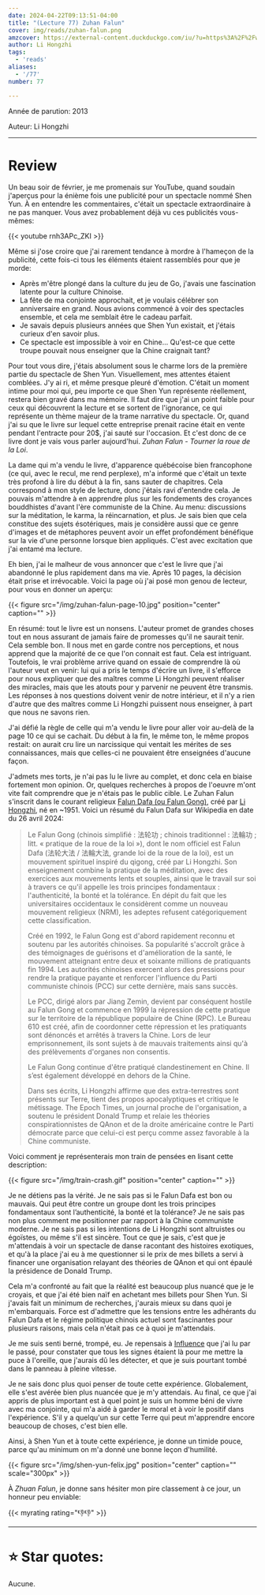 ```yaml
---
date: 2024-04-22T09:13:51-04:00
title: "(Lecture 77) Zuhan Falun"
cover: img/reads/zuhan-falun.png
amzcover: https://external-content.duckduckgo.com/iu/?u=https%3A%2F%2Fwww.editions-tredaniel.com%2Fimages%2Fmin%2F978_2_84445_899_5_UNE_526_770_1627369305.jpg&f=1&nofb=1&ipt=6cd71e179dfad5ff3001ed703b09d2a342c864b1744fad6fd46cd778ffdd50f0&ipo=images
author: Li Hongzhi
tags:
  - 'reads'
aliases:
  - '/77'
number: 77

---
```


Année de parution: 2013

Auteur: Li Hongzhi

---

# Review

Un beau soir de février, je me promenais sur YouTube, quand soudain
j'aperçus pour la énième fois une publicité pour un spectacle nommé Shen
Yun. À en entendre les commentaires, c'était un spectacle extraordinaire
à ne pas manquer. Vous avez probablement déjà vu ces publicités
vous-mêmes:

{{< youtube rnh3APc_ZKI >}}

Même si j'ose croire que j'ai rarement tendance à mordre à l'hameçon de
la publicité, cette fois-ci tous les éléments étaient rassemblés pour que
je morde:

- Après m'être plongé dans la culture du jeu de Go, j'avais une
  fascination latente pour la culture Chinoise.
- La fête de ma conjointe approchait, et je voulais célébrer son
  anniversaire en grand. Nous avions commencé à voir des spectacles
  ensemble, et cela me semblait être le cadeau parfait.
- Je savais depuis plusieurs années que Shen Yun existait, et j'étais
  curieux d'en savoir plus.
- Ce spectacle est impossible à voir en Chine... Qu'est-ce que cette
  troupe pouvait nous enseigner que la Chine craignait tant?

Pour tout vous dire, j'étais absolument sous le charme lors de la
première partie du spectacle de Shen Yun. Visuellement, mes attentes
étaient comblées. J'y ai ri, et même presque pleuré d'émotion. C'était un moment
intime pour moi qui, peu importe ce que Shen Yun représente réellement, restera
bien gravé dans ma mémoire. Il faut dire que j'ai un point faible pour
ceux qui découvrent la lecture et se sortent de l'ignorance, ce qui
représente un thème majeur de la trame narrative du spectacle. Or, quand
j'ai su que le livre sur lequel cette entreprise prenait racine était en
vente pendant l'entracte pour 20$, j'ai sauté sur l'occasion. Et c'est
donc de ce livre dont je vais vous parler aujourd'hui. *Zuhan Falun -
Tourner la roue de la Loi*.

La dame qui m'a vendu le livre, d'apparence québécoise bien francophone
(ce qui, avec le recul, me rend perplexe),
m'a informé que c'était un texte très profond à lire du début à la fin,
sans sauter de chapitres. Cela correspond à mon style de lecture, donc
j'étais ravi d'entendre cela. Je pouvais m'attendre à en apprendre plus
sur les fondements des croyances bouddhistes d'avant l'ère communiste de
la Chine. Au menu: discussions sur la méditation, le karma, la
réincarnation, et plus. Je sais bien que cela constitue des sujets ésotériques,
mais je considère aussi que ce genre d'images et de métaphores peuvent
avoir un effet profondément bénéfique sur la vie d'une personne lorsque
bien appliqués. C'est avec excitation que j'ai entamé ma lecture.

Eh bien, j'ai le malheur de vous annoncer que c'est le livre que j'ai
abandonné le plus rapidement dans ma vie. Après 10 pages, la décision
était prise et irrévocable. Voici la page où j'ai posé mon genou de
lecteur, pour vous en donner
un aperçu:

{{< figure src="/img/zuhan-falun-page-10.jpg" position="center" caption="" >}}

En résumé: tout le livre est un nonsens. L'auteur promet de grandes
choses tout en nous assurant de jamais faire de promesses qu'il ne saurait tenir. Cela semble bon. Il nous
met en garde contre nos perceptions, et nous apprend que la majorité de ce
que l'on connait est faut. Cela est intriguant. Toutefois, le vrai
problème arrive quand on essaie de comprendre là où l'auteur veut en
venir: lui qui a pris le temps d'écrire un livre, il s'efforce pour nous
expliquer que des maîtres comme Li Hongzhi peuvent réaliser des miracles, mais que les atouts pour y parvenir ne peuvent être transmis. Les réponses à nos questions doivent venir de notre intérieur, et il n'y a rien d'autre que des maîtres comme Li Hongzhi puissent nous enseigner, à part
que nous ne savons rien.

J'ai défié la règle
de celle qui m'a vendu le livre pour aller voir au-delà de la page 10 ce
qui se cachait. Du début à la fin, le même ton, le même propos restait:
on aurait cru lire un narcissique qui ventait les
mérites de ses connaissances, mais que celles-ci ne pouvaient être
enseignées d'aucune façon.

J'admets mes torts, je n'ai pas lu le livre au complet, et donc cela en
biaise fortement mon opinion. Or, quelques
recherches à propos de l'oeuvre m'ont vite fait comprendre que je n'étais pas le
public cible. Le Zuhan Falun s'inscrit dans le courant religieux [Falun
Dafa (ou Falun Gong)](https://fr.wikipedia.org/wiki/Falun_Gong), créé
par [Li Hongzhi](https://fr.wikipedia.org/wiki/Li_Hongzhi), né en ~1951.
Voici un résumé du Falun Dafa sur Wikipedia en date du 26 avril 2024:

> Le Falun Gong (chinois simplifié : 法轮功 ; chinois traditionnel :
> 法輪功 ; litt. « pratique de la roue de la loi »), dont le nom officiel
> est Falun Dafa (法轮大法 / 法輪大法, grande loi de la roue de la loi),
> est un mouvement spirituel inspiré du qigong, créé par Li Hongzhi. Son
> enseignement combine la pratique de la méditation, avec des exercices
> aux mouvements lents et souples, ainsi que le travail sur soi à travers
> ce qu'il appelle les trois principes fondamentaux : l'authenticité, la
> bonté et la tolérance. En dépit du fait que les universitaires
> occidentaux le considèrent comme un nouveau mouvement religieux (NRM),
> les adeptes refusent catégoriquement cette classification.
>
> Créé en 1992, le Falun Gong est d'abord rapidement reconnu et soutenu
> par les autorités chinoises. Sa popularité s'accroît grâce à des
> témoignages de guérisons et d'amélioration de la santé, le mouvement
> atteignant entre deux et soixante millions de pratiquants fin 1994. Les
> autorités chinoises exercent alors des pressions pour rendre la pratique
> payante et renforcer l'influence du Parti communiste chinois (PCC) sur
> cette dernière, mais sans succès.
>
> Le PCC, dirigé alors par Jiang Zemin, devient par conséquent hostile au
> Falun Gong et commence en 1999 la répression de cette pratique sur le
> territoire de la république populaire de Chine (RPC). Le Bureau 610 est
> créé, afin de coordonner cette répression et les pratiquants sont
> dénoncés et arrêtés à travers la Chine. Lors de leur emprisonnement, ils
> sont sujets à de mauvais traitements ainsi qu'à des prélèvements
> d'organes non consentis.
>
> Le Falun Gong continue d'être pratiqué clandestinement en Chine. Il
> s’est également développé en dehors de la Chine.
>
> Dans ses écrits, Li Hongzhi affirme que des extra-terrestres sont
> présents sur Terre, tient des propos apocalyptiques et critique le
> métissage. The Epoch Times, un journal proche de l'organisation, a
> soutenu le président Donald Trump et relaie les théories
> conspirationnistes de QAnon et de la droite américaine contre le Parti
> démocrate parce que celui-ci est perçu comme assez favorable à la Chine
> communiste.

Voici comment je représenterais mon train de pensées en lisant cette
description:

{{< figure src="/img/train-crash.gif" position="center" caption="" >}}

Je ne détiens pas la vérité. Je ne sais pas si le Falun Dafa est bon ou
mauvais. Qui peut être contre un groupe dont les trois principes
fondamentaux sont l’authenticité, la bonté et la tolérance? Je ne sais
pas non plus comment me positionner par rapport à la Chine communiste
moderne. Je ne sais pas si les intentions de Li Hongzhi sont altruistes
ou égoïstes, ou même s'il est sincère. Tout ce que je sais, c'est que je
m'attendais à voir un spectacle de danse racontant des histoires
exotiques, et qu'à la place j'ai eu à me questionner si le prix de mes
billets a servi à financer une organisation relayant des théories de
QAnon et qui ont épaulé la présidence de Donald Trump.

Cela m'a confronté au fait que la réalité est beaucoup plus nuancé que
je le croyais, et que j'ai été bien naïf en achetant mes billets pour
Shen Yun. Si j'avais fait un minimum de recherches, j'aurais mieux su
dans quoi je m'embarquais. Force est d'admettre que les tensions entre
les adhérants du Falun Dafa et le régime politique chinois actuel sont
fascinantes pour plusieurs raisons, mais cela n'était pas ce à quoi je
m'attendais.

Je me suis senti berné, trompé, eu. Je repensais à [Influence](/34) que
j'ai lu par le passé, pour constater que tous les signes étaient là pour
me mettre la puce à l'oreille, que j'aurais dû les détecter, et que je
suis pourtant tombé dans le panneau à pleine vitesse.

Je ne sais donc plus quoi penser de toute cette expérience. Globalement,
elle s'est avérée bien plus nuancée que je m'y attendais. Au final, ce
que j'ai appris de plus important est à quel point je suis un homme béni
de vivre avec ma conjointe, qui m'a aidé à garder le moral et à voir le
positif dans l'expérience. S'il y a quelqu'un sur cette Terre qui peut
m'apprendre encore beaucoup de choses, c'est bien elle.

Ainsi, à Shen Yun et à toute cette expérience, je donne un timide pouce,
parce qu'au minimum on m'a donné une bonne leçon
d'humilité.

{{< figure src="/img/shen-yun-felix.jpg" position="center" caption="" scale="300px" >}}

À *Zhuan Falun*, je donne sans hésiter mon pire classement à ce jour, un
honneur peu enviable:

{{< myrating rating="👎👎" >}}

---

# :star: Star quotes:

Aucune.
